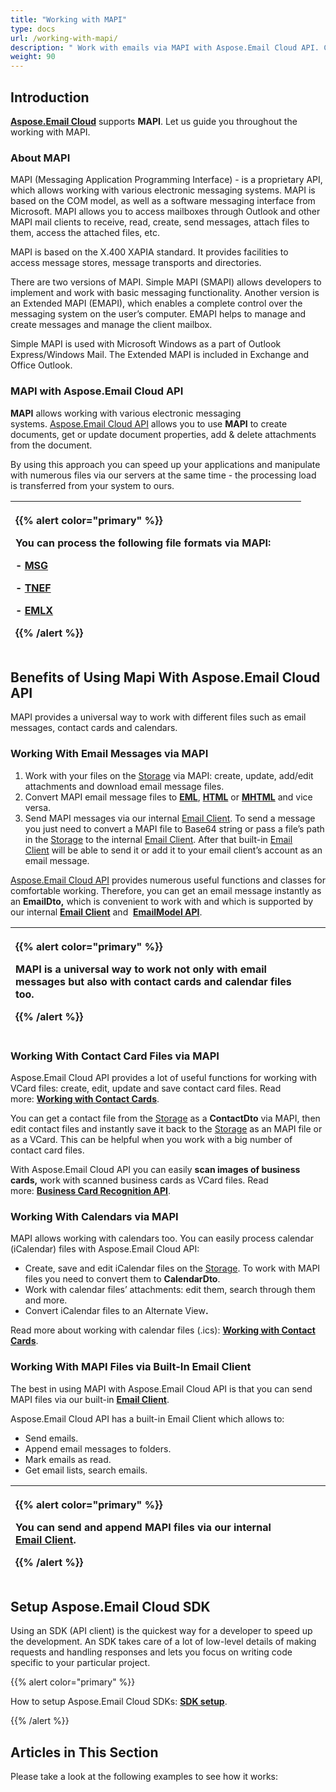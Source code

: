 ```yaml
---
title: "Working with MAPI"
type: docs
url: /working-with-mapi/
description: " Work with emails via MAPI with Aspose.Email Cloud API. Create documents, add attachments to the document, get document properties, etc."
weight: 90
---
```


## **Introduction**
[**Aspose.Email Cloud**](https://products.aspose.cloud/email/family) supports **MAPI**. Let us guide you throughout the working with MAPI.
### **About MAPI**
MAPI (Messaging Application Programming Interface) - is a proprietary API, which allows working with various electronic messaging systems. MAPI is based on the COM model, as well as a software messaging interface from Microsoft. MAPI allows you to access mailboxes through Outlook and other MAPI mail clients to receive, read, create, send messages, attach files to them, access the attached files, etc.

MAPI is based on the X.400 XAPIA standard. It provides facilities to access message stores, message transports and directories.

There are two versions of MAPI. Simple MAPI (SMAPI) allows developers to implement and work with basic messaging functionality. Another version is an Extended MAPI (EMAPI), which enables a complete control over the messaging system on the user’s computer. EMAPI helps to manage and create messages and manage the client mailbox.

Simple MAPI is used with Microsoft Windows as a part of Outlook Express/Windows Mail. The Extended MAPI is included in Exchange and Office Outlook.


### **MAPI with Aspose.Email Cloud API**
**MAPI** allows working with various electronic messaging systems. [Aspose.Email Cloud API](https://products.aspose.cloud/email/family) allows you to use **MAPI** to create documents, get or update document properties, add & delete attachments from the document.

By using this approach you can speed up your applications and manipulate with numerous files via our servers at the same time - the processing load is transferred from your system to ours.

|<p>{{% alert color="primary" %}} </p><p>You can process the following file formats via MAPI:</p><p>- [MSG](https://wiki.fileformat.com/email/msg/)</p><p>- [TNEF](https://wiki.fileformat.com/email/tnef/)</p><p>- [EMLX](https://wiki.fileformat.com/email/emlx/)</p><p>{{% /alert %}}</p>| | |
| :- | :- | :- |

## **Benefits of Using Mapi With Aspose.Email Cloud API**
MAPI provides a universal way to work with different files such as email messages, contact cards and calendars.
### **Working With Email Messages via MAPI**
1. Work with your files on the [Storage](https://dashboard.aspose.cloud/#/storages) via MAPI: create, update, add/edit attachments and download email message files.
1. Convert MAPI email message files to [**EML**](https://wiki.fileformat.com/email/eml/), [**HTML**](https://wiki.fileformat.com/web/html/) or [**MHTML**](https://wiki.fileformat.com/web/mhtml/) and vice versa.
1. Send MAPI messages via our internal [Email Client](/email-client/). To send a message you just need to convert a MAPI file to Base64 string or pass a file’s path in the [Storage](https://dashboard.aspose.cloud/#/storages) to the internal [Email Client](/email-client/). After that built-in [Email Client](/email-client/) will be able to send it or add it to your email client’s account as an email message.

[Aspose.Email Cloud API](https://products.aspose.cloud/email/family) provides numerous useful functions and classes for 
comfortable working. Therefore, you can get an email message instantly as an **EmailDto,** which is convenient to work 
with and which is supported by our internal [**Email Client**](/email-client/) and 
[**EmailModel API**](/working-with-new-model-api/).

|<p>{{% alert color="primary" %}} </p><p>MAPI is a universal way to work not only with email messages but also with contact cards and calendar files too.</p><p>{{% /alert %}}</p>| | |
| :- | :- | :- |

### **Working With Contact Card Files via MAPI**
Aspose.Email Cloud API provides a lot of useful functions for working with VCard files: create, edit, update and save contact card files. Read more: [**Working with Contact Cards**](/working-with-contact-cards/).

You can get a contact file from the [Storage](https://dashboard.aspose.cloud/#/storages) as a **ContactDto** via MAPI, then edit contact files and instantly save it back to the [Storage](https://dashboard.aspose.cloud/#/storages) as an MAPI file or as a VCard. This can be helpful when you work with a big number of contact card files. 

With Aspose.Email Cloud API you can easily **scan images of business cards,** work with scanned business cards as VCard files. Read more: [**Business Card Recognition API**](/business-cards-recognition-api/).

### **Working With Calendars via MAPI**
MAPI allows working with calendars too. You can easily process calendar (iCalendar) files with Aspose.Email Cloud API: 

- Create, save and edit iCalendar files on the [Storage](https://dashboard.aspose.cloud/#/storages). To work with MAPI files you need to convert them to **CalendarDto**. 
- Work with calendar files’ attachments: edit them, search through them and more.
- Convert iCalendar files to an Alternate View[](https://github.com/aspose-email-cloud/aspose-email-cloud-dotnet/blob/master/docs/AlternateView.md)**.**

Read more about working with calendar files (.ics): [**Working with Contact Cards**](/working-with-contact-cards/).

### **Working With MAPI Files via Built-In Email Client**
The best in using MAPI with Aspose.Email Cloud API is that you can send MAPI files via our built-in [**Email Client**](/email-client/). 

Aspose.Email Cloud API has a built-in Email Client which allows to:

- Send emails.
- Append email messages to folders.
- Mark emails as read.
- Get email lists, search emails.

|<p>{{% alert color="primary" %}} </p><p>You can send and append MAPI files via our internal [Email Client](/email-client/).</p><p>{{% /alert %}}</p>| | |
| :- | :- | :- |

## **Setup Aspose.Email Cloud SDK**
Using an SDK (API client) is the quickest way for a developer to speed up the development. An SDK takes care of a lot of low-level details of making requests and handling responses and lets you focus on writing code specific to your particular project.

{{% alert color="primary" %}} 

How to setup Aspose.Email Cloud SDKs: [**SDK setup**](/sdk-setup/).

{{% /alert %}} 


## **Articles in This Section**
Please take a look at the following examples to see how it works:
